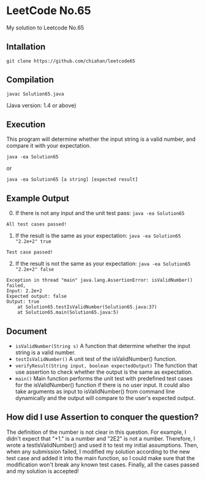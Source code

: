 # LeetCode No.65
My solution to Leetcode No.65

## Intallation
```
git clone https://github.com/chiahan/leetcode65
```

## Compilation
```
javac Solution65.java
```
(Java version: 1.4 or above)

## Execution
This program will determine whether the input string is a valid number, and compare it with your expectation.
```
java -ea Solution65
```
or 
```
java -ea Solution65 [a string] [expected result]
```
## Example Output
0. If there is not any input and the unit test pass: `java -ea Solution65`
```
All test cases passed!
```
1. If the result is the same as your expectation: `java -ea Solution65 "2.2e+2" true`
```
Test case passed!
```
2. If the result is not the same as your expectation: `java -ea Solution65 "2.2e+2" false`
```
Exception in thread "main" java.lang.AssertionError: isValidNumber() failed,
Input: 2.2e+2
Expected output: false
Output: true
	at Solution65.testIsValidNumber(Solution65.java:37)
	at Solution65.main(Solution65.java:5)
```
## Document
- `isValidNumber(String s)`
A function that determine whether the input string is a valid number.
- `testIsValidNumber()`
A unit test of the isValidNumber() function.
- `verifyResult(String input, boolean expectedOutput)`
The function that use assertion to check whether the output is the same as expectation.
- `main()`
Main function performs the unit test with predefined test cases for the isValidNumber() function if there is no user input.
It could also take arguments as input to isValidNumber() from command line dynamically and the output will compare to the user's expected output.

## How did I use Assertion to conquer the question?
The definition of the number is not clear in this question. For example, I didn't expect that "+1." is a number and "2E2" is not a number. Therefore, I wrote a testIsValidNumber() and used it to test my initial assumptions. Then, when any submission failed, I modified my solution according to the new test case and added it into the main function, so I could make sure that the modification won't break any known test cases. Finally, all the cases passed and my solution is accepted!
